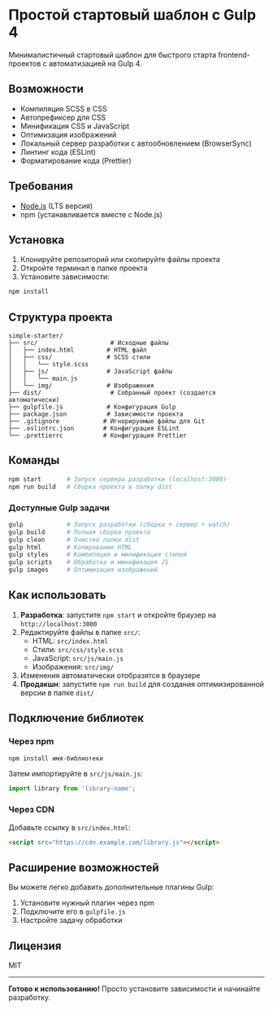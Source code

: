 # Простой стартовый шаблон с Gulp 4

Минималистичный стартовый шаблон для быстрого старта frontend-проектов с автоматизацией на Gulp 4.

## Возможности

- Компиляция SCSS в CSS
- Автопрефиксер для CSS
- Минификация CSS и JavaScript
- Оптимизация изображений
- Локальный сервер разработки с автообновлением (BrowserSync)
- Линтинг кода (ESLint)
- Форматирование кода (Prettier)

## Требования

- [Node.js](https://nodejs.org/) (LTS версия)
- npm (устанавливается вместе с Node.js)

## Установка

1. Клонируйте репозиторий или скопируйте файлы проекта
2. Откройте терминал в папке проекта
3. Установите зависимости:

```bash
npm install
```

## Структура проекта

```
simple-starter/
├── src/                    # Исходные файлы
│   ├── index.html         # HTML файл
│   ├── css/               # SCSS стили
│   │   └── style.scss
│   ├── js/                # JavaScript файлы
│   │   └── main.js
│   └── img/               # Изображения
├── dist/                   # Собранный проект (создается автоматически)
├── gulpfile.js            # Конфигурация Gulp
├── package.json           # Зависимости проекта
├── .gitignore            # Игнорируемые файлы для Git
├── .eslintrc.json        # Конфигурация ESLint
└── .prettierrc           # Конфигурация Prettier
```

## Команды

```bash
npm start       # Запуск сервера разработки (localhost:3000)
npm run build   # Сборка проекта в папку dist
```

### Доступные Gulp задачи

```bash
gulp            # Запуск разработки (сборка + сервер + watch)
gulp build      # Полная сборка проекта
gulp clean      # Очистка папки dist
gulp html       # Копирование HTML
gulp styles     # Компиляция и минификация стилей
gulp scripts    # Обработка и минификация JS
gulp images     # Оптимизация изображений
```

## Как использовать

1. **Разработка**: запустите `npm start` и откройте браузер на `http://localhost:3000`
2. Редактируйте файлы в папке `src/`:
   - HTML: `src/index.html`
   - Стили: `src/css/style.scss`
   - JavaScript: `src/js/main.js`
   - Изображения: `src/img/`
3. Изменения автоматически отобразятся в браузере
4. **Продакшн**: запустите `npm run build` для создания оптимизированной версии в папке `dist/`

## Подключение библиотек

### Через npm
```bash
npm install имя-библиотеки
```

Затем импортируйте в `src/js/main.js`:
```javascript
import library from 'library-name';
```

### Через CDN
Добавьте ссылку в `src/index.html`:
```html
<script src="https://cdn.example.com/library.js"></script>
```

## Расширение возможностей

Вы можете легко добавить дополнительные плагины Gulp:

1. Установите нужный плагин через npm
2. Подключите его в `gulpfile.js`
3. Настройте задачу обработки

## Лицензия

MIT

---

**Готово к использованию!** Просто установите зависимости и начинайте разработку.
